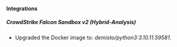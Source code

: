 #### Integrations
##### CrowdStrike Falcon Sandbox v2 (Hybrid-Analysis)
- Upgraded the Docker image to: *demisto/python3:3.10.11.59581*.
